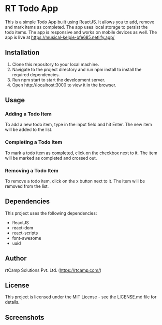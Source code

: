 # RT Todo App

This is a simple Todo App built using ReactJS. It allows you to add, remove and mark items as completed. The app uses local storage to persist the todo items. The app is responsive and works on mobile devices as well. The app is live at https://musical-kelpie-bfe685.netlify.app/

## Installation

1. Clone this repository to your local machine.
2. Navigate to the project directory and run npm install to install the required dependencies.
3. Run npm start to start the development server.
4. Open http://localhost:3000 to view it in the browser.

## Usage

### Adding a Todo Item

To add a new todo item, type in the input field and hit Enter. The new item will be added to the list.

### Completing a Todo Item

To mark a todo item as completed, click on the checkbox next to it. The item will be marked as completed and crossed out.

### Removing a Todo Item

To remove a todo item, click on the x button next to it. The item will be removed from the list.

## Dependencies

This project uses the following dependencies:

-   ReactJS
-   react-dom
-   react-scripts
-   font-awesome
-   uuid

## Author

rtCamp Solutions Pvt. Ltd. (https://rtcamp.com/)

## License

This project is licensed under the MIT License - see the LICENSE.md file for details.

## Screenshots

